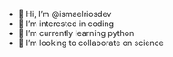 - 👋 Hi, I’m @ismaelriosdev
- 👀 I’m interested in coding
- 🌱 I’m currently learning python
- 💞️ I’m looking to collaborate on science
